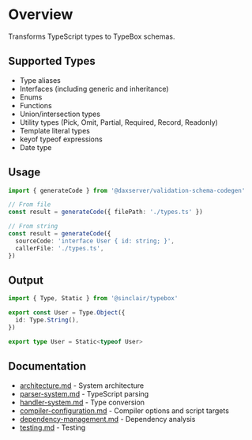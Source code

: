 # Overview

Transforms TypeScript types to TypeBox schemas.

## Supported Types

- Type aliases
- Interfaces (including generic and inheritance)
- Enums
- Functions
- Union/intersection types
- Utility types (Pick, Omit, Partial, Required, Record, Readonly)
- Template literal types
- keyof typeof expressions
- Date type

## Usage

```typescript
import { generateCode } from '@daxserver/validation-schema-codegen'

// From file
const result = generateCode({ filePath: './types.ts' })

// From string
const result = generateCode({
  sourceCode: 'interface User { id: string; }',
  callerFile: './types.ts',
})
```

## Output

```typescript
import { Type, Static } from '@sinclair/typebox'

export const User = Type.Object({
  id: Type.String(),
})

export type User = Static<typeof User>
```

## Documentation

- [architecture.md](./architecture.md) - System architecture
- [parser-system.md](./parser-system.md) - TypeScript parsing
- [handler-system.md](./handler-system.md) - Type conversion
- [compiler-configuration.md](./compiler-configuration.md) - Compiler options and script targets
- [dependency-management.md](./dependency-management.md) - Dependency analysis
- [testing.md](./testing.md) - Testing
